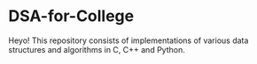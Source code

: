 # DSA-for-College

Heyo!
This repository consists of implementations of various data structures and algorithms in C, C++ and Python.

